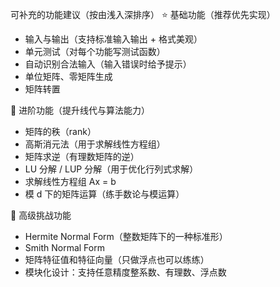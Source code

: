 可补充的功能建议（按由浅入深排序）
⭐ 基础功能（推荐优先实现）
- 输入与输出（支持标准输入输出 + 格式美观）
- 单元测试（对每个功能写测试函数）
- 自动识别合法输入（输入错误时给予提示）
- 单位矩阵、零矩阵生成
- 矩阵转置

🚀 进阶功能（提升线代与算法能力）
- 矩阵的秩（rank）
- 高斯消元法（用于求解线性方程组）
- 矩阵求逆（有理数矩阵的逆）
- LU 分解 / LUP 分解（用于优化行列式求解）
- 求解线性方程组 Ax = b
- 模 d 下的矩阵运算（练手数论与模运算）

🔬 高级挑战功能
- Hermite Normal Form（整数矩阵下的一种标准形）
- Smith Normal Form
- 矩阵特征值和特征向量（只做浮点也可以练练）
- 模块化设计：支持任意精度整系数、有理数、浮点数

